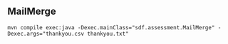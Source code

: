## MailMerge

```
mvn compile exec:java -Dexec.mainClass="sdf.assessment.MailMerge" -Dexec.args="thankyou.csv thankyou.txt"
```